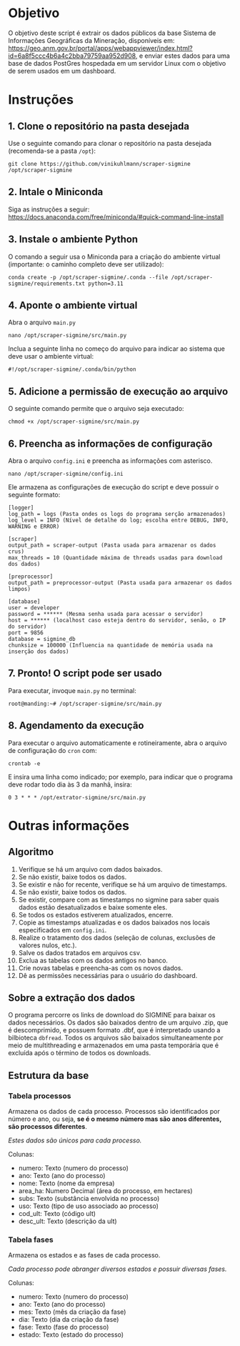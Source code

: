 # Objetivo
O objetivo deste script é extrair os dados públicos da base Sistema de Informações Geográficas da Mineração, disponíveis em: https://geo.anm.gov.br/portal/apps/webappviewer/index.html?id=6a8f5ccc4b6a4c2bba79759aa952d908, e enviar estes dados para uma base de dados PostGres hospedada em um servidor Linux com o objetivo de serem usados em um dashboard.

# Instruções

## 1. Clone o repositório na pasta desejada
Use o seguinte comando para clonar o repositório na pasta desejada (recomenda-se a pasta `/opt`):

```
git clone https://github.com/vinikuhlmann/scraper-sigmine /opt/scraper-sigmine
```

## 2. Intale o Miniconda
Siga as instruções a seguir: https://docs.anaconda.com/free/miniconda/#quick-command-line-install

## 3. Instale o ambiente Python
O comando a seguir usa o Miniconda para a criação do ambiente virtual (importante: o caminho completo deve ser utilizado):

```
conda create -p /opt/scraper-sigmine/.conda --file /opt/scraper-sigmine/requirements.txt python=3.11
```

## 4. Aponte o ambiente virtual
Abra o arquivo `main.py`
```
nano /opt/scraper-sigmine/src/main.py
```

Inclua a seguinte linha no começo do arquivo para indicar ao sistema que deve usar o ambiente virtual:

```
#!/opt/scraper-sigmine/.conda/bin/python
```

## 5. Adicione a permissão de execução ao arquivo
O seguinte comando permite que o arquivo seja executado:

```
chmod +x /opt/scraper-sigmine/src/main.py
```

## 6. Preencha as informações de configuração
Abra o arquivo `config.ini` e preencha as informações com asterisco.
```
nano /opt/scraper-sigmine/config.ini
```

Ele armazena as configurações de execução do script e deve possuir o seguinte formato:

```
[logger]
log_path = logs (Pasta ondes os logs do programa serção armazenados)
log_level = INFO (Nível de detalhe do log; escolha entre DEBUG, INFO, WARNING e ERROR)

[scraper]
output_path = scraper-output (Pasta usada para armazenar os dados crus)
max_threads = 10 (Quantidade máxima de threads usadas para download dos dados)

[preprocessor]
output_path = preprocessor-output (Pasta usada para armazenar os dados limpos)

[database]
user = developer
password = ****** (Mesma senha usada para acessar o servidor)
host = ****** (localhost caso esteja dentro do servidor, senão, o IP do servidor)
port = 9856
database = sigmine_db
chunksize = 100000 (Influencia na quantidade de memória usada na inserção dos dados)
```

## 7. Pronto! O script pode ser usado
Para executar, invoque `main.py` no terminal:
```
root@manding:~# /opt/scraper-sigmine/src/main.py
```

## 8. Agendamento da execução
Para executar o arquivo automaticamente e rotineiramente, abra o arquivo de configuração do `cron` com:
```
crontab -e
```
E insira uma linha como indicado; por exemplo, para indicar que o programa deve rodar todo dia às 3 da manhã, insira:
```
0 3 * * * /opt/extrator-sigmine/src/main.py
```

# Outras informações

## Algoritmo
1. Verifique se há um arquivo com dados baixados.
2. Se não existir, baixe todos os dados.
3. Se existir e não for recente, verifique se há um arquivo de timestamps.
4. Se não existir, baixe todos os dados.
5. Se existir, compare com as timestamps no sigmine para saber quais dados estão desatualizados e baixe somente eles.
6. Se todos os estados estiverem atualizados, encerre.
7. Copie as timestamps atualizadas e os dados baixados nos locais especificados em `config.ini`.
8. Realize o tratamento dos dados (seleção de colunas, exclusões de valores nulos, etc.).
9. Salve os dados tratados em arquivos csv.
10. Exclua as tabelas com os dados antigos no banco.
11. Crie novas tabelas e preencha-as com os novos dados.
12. Dê as permissões necessárias para o usuário do dashboard.

## Sobre a extração dos dados
O programa percorre os links de download do SIGMINE para baixar os dados necessários. Os dados são baixados dentro de um arquivo .zip, que é descomprimido, e possuem formato .dbf, que é interpretado usando a bilbioteca `dbfread`. Todos os arquivos são baixados simultaneamente por meio de multithreading e armazenados em uma pasta temporária que é excluída após o término de todos os downloads.

## Estrutura da base
### Tabela processos

Armazena os dados de cada processo. Processos são identificados por número e ano, ou seja, **se é o mesmo número mas são anos diferentes, são processos diferentes**.

*Estes dados são únicos para cada processo.*

Colunas:
- numero: Texto (numero do processo)
- ano: Texto (ano do processo)
- nome: Texto (nome da empresa)
- area_ha: Numero Decimal (área do processo, em hectares)
- subs: Texto (substância envolvida no processo)
- uso: Texto (tipo de uso associado ao processo)
- cod_ult: Texto (código ult)
- desc_ult: Texto (descrição da ult)

### Tabela fases

Armazena os estados e as fases de cada processo.

*Cada processo pode abranger diversos estados e possuir diversas fases.*

Colunas:
- numero: Texto (numero do processo)
- ano: Texto (ano do processo)
- mes: Texto (mês da criação da fase)
- dia: Texto (dia da criação da fase)
- fase: Texto (fase do processo)
- estado: Texto (estado do processo)
